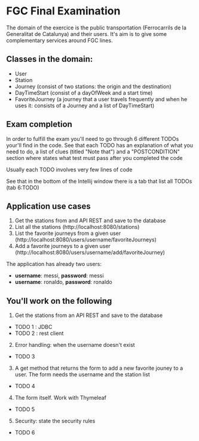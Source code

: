 # FGC Final Examination

The domain of the exercice is the public transportation (Ferrocarrils de la Generalitat de Catalunya) and their users. It's aim is to give some complementary services around FGC lines.

## Classes in the domain:
* User
* Station
* Journey (consist of two stations: the origin and the destination)
* DayTimeStart (consist of a dayOfWeek and a start time)
* FavoriteJourney (a journey that a user travels frequently and when he uses it: consists of a Journey and a list of DayTimeStart)

## Exam completion
In order to fulfill the exam you'll need to go through 6 different TODOs your'll find in the code. See that each TODO has an explanation of what you need to do, a list of clues (titled "Note that") and a "POSTCONDITION" section where states what test must pass after you completed the code 

Usually each TODO involves very few lines of code

See that in the bottom of the Intellij window there is a tab that list all TODOs (tab 6:TODO)

## Application use cases
1. Get the stations from and API REST and save to the database
2. List all the stations (http://localhost:8080/stations)
3. List the favorite journeys from a given user (http://localhost:8080/users/username/favoriteJourneys)
4. Add a favorite journeys to a given user (http://localhost:8080/users/username/add/favoriteJourney)

The application has already two users:
* **username**: messi, **password**: messi
* **username**: ronaldo, **password**: ronaldo

## You'll work on the following
1. Get the stations from an API REST and save to the database
  * TODO 1 : JDBC 
  * TODO 2 : rest client
2. Error handling: when the username doesn't exist
  * TODO 3
3. A get method that returns the form to add a new favorite jouney to a user. The form needs the username and the station list
  * TODO 4
4. The form itself. Work with Thymeleaf
  * TODO 5
5. Security: state the security rules
  * TODO 6
